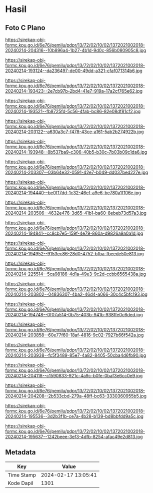 # Hasil

## Foto C Plano

https://sirekap-obj-formc.kpu.go.id/6e76/pemilu/pdpr/13/72/02/10/02/1372021002018-20240214-204316--10b896a4-1b27-4b1d-9d0c-856b080905c8.jpg

https://sirekap-obj-formc.kpu.go.id/6e76/pemilu/pdpr/13/72/02/10/02/1372021002018-20240214-193124--da236497-de00-49dd-a321-cfaf071314b6.jpg

https://sirekap-obj-formc.kpu.go.id/6e76/pemilu/pdpr/13/72/02/10/02/1372021002018-20240214-193423--2e7cb97b-2bd4-41e7-919a-17a2cf765e62.jpg

https://sirekap-obj-formc.kpu.go.id/6e76/pemilu/pdpr/13/72/02/10/02/1372021002018-20240214-193521--fb8725fd-5c56-4fab-bc86-82e08df81cf2.jpg

https://sirekap-obj-formc.kpu.go.id/6e76/pemilu/pdpr/13/72/02/10/02/1372021002018-20240214-203122--a630a3c7-f478-43ce-a161-5ab2b274922b.jpg

https://sirekap-obj-formc.kpu.go.id/6e76/pemilu/pdpr/13/72/02/10/02/1372021002018-20240214-193948--8b537ba9-c306-40b5-b30c-7b03b09c1da6.jpg

https://sirekap-obj-formc.kpu.go.id/6e76/pemilu/pdpr/13/72/02/10/02/1372021002018-20240214-203307--03b64e32-0591-42e7-b049-dd037bed227e.jpg

https://sirekap-obj-formc.kpu.go.id/6e76/pemilu/pdpr/13/72/02/10/02/1372021002018-20240214-194440--be0f17dd-1c32-46ef-a9e6-be780a1f106e.jpg

https://sirekap-obj-formc.kpu.go.id/6e76/pemilu/pdpr/13/72/02/10/02/1372021002018-20240214-203506--4632e476-3d65-41b1-ba60-8ebeb73d57a3.jpg

https://sirekap-obj-formc.kpu.go.id/6e76/pemilu/pdpr/13/72/02/10/02/1372021002018-20240214-194841--cc8cb7e5-159f-4e79-860a-d9826a9a0a1d.jpg

https://sirekap-obj-formc.kpu.go.id/6e76/pemilu/pdpr/13/72/02/10/02/1372021002018-20240214-194952--9153ec86-28d0-4752-bfba-fbeede50e813.jpg

https://sirekap-obj-formc.kpu.go.id/6e76/pemilu/pdpr/13/72/02/10/02/1372021002018-20240214-225514--5ca98186-4d1a-49e3-9c2d-ccbb6565438a.jpg

https://sirekap-obj-formc.kpu.go.id/6e76/pemilu/pdpr/13/72/02/10/02/1372021002018-20240214-203802--04836307-4ba2-46d4-a066-30c4c5bfc193.jpg

https://sirekap-obj-formc.kpu.go.id/6e76/pemilu/pdpr/13/72/02/10/02/1372021002018-20240214-194748--0f07a514-0b75-403b-941b-938ffe0c6ded.jpg

https://sirekap-obj-formc.kpu.go.id/6e76/pemilu/pdpr/13/72/02/10/02/1372021002018-20240214-203858--60e77f60-18af-4816-9c02-7927b66f542a.jpg

https://sirekap-obj-formc.kpu.go.id/6e76/pemilu/pdpr/13/72/02/10/02/1372021002018-20240214-203938--fc5f3489-85e7-4a82-8405-50cba4d6fb90.jpg

https://sirekap-obj-formc.kpu.go.id/6e76/pemilu/pdpr/13/72/02/10/02/1372021002018-20240214-204118--c1590833-921c-4a9c-b0fe-0baf3e6cc0e9.jpg

https://sirekap-obj-formc.kpu.go.id/6e76/pemilu/pdpr/13/72/02/10/02/1372021002018-20240214-204208--2b533cbd-279a-48ff-bc63-3330360955b5.jpg

https://sirekap-obj-formc.kpu.go.id/6e76/pemilu/pdpr/13/72/02/10/02/1372021002018-20240214-195536--3d2b3f1b-ce7a-4b28-b139-bd8bbfdd9a5c.jpg

https://sirekap-obj-formc.kpu.go.id/6e76/pemilu/pdpr/13/72/02/10/02/1372021002018-20240214-195637--1242beee-3ef3-4dfb-8254-afac49e2d813.jpg


## Metadata

| Key        | Value               |
| ---------- | ------------------- |
| Time Stamp | 2024-02-17 13:05:41 |
| Kode Dapil | 1301                |



